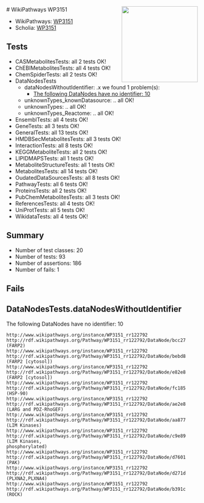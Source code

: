 <img style="float: right; width: 200px" src="https://upload.wikimedia.org/wikipedia/commons/thumb/8/83/Wplogo_with_text_500.png/640px-Wplogo_with_text_500.png" />
# WikiPathways WP3151

* WikiPathways: [WP3151](https://wikipathways.org/pathways/WP3151)
* Scholia: [WP3151](https://scholia.toolforge.org/wikipathways/WP3151)
## Tests
* CASMetabolitesTests: all 2 tests OK!
* ChEBIMetabolitesTests: all 4 tests OK!
* ChemSpiderTests: all 2 tests OK!
* DataNodesTests
    * dataNodesWithoutIdentifier: .x we found 1 problem(s):
        * [The following DataNodes have no identifier: 10](#8792c490)
    * unknownTypes_knownDatasource: .. all OK!
    * unknownTypes: .. all OK!
    * unknownTypes_Reactome: .. all OK!
* EnsemblTests: all 4 tests OK!
* GeneTests: all 3 tests OK!
* GeneralTests: all 13 tests OK!
* HMDBSecMetabolitesTests: all 3 tests OK!
* InteractionTests: all 8 tests OK!
* KEGGMetaboliteTests: all 2 tests OK!
* LIPIDMAPSTests: all 1 tests OK!
* MetaboliteStructureTests: all 1 tests OK!
* MetabolitesTests: all 14 tests OK!
* OudatedDataSourcesTests: all 8 tests OK!
* PathwayTests: all 6 tests OK!
* ProteinsTests: all 2 tests OK!
* PubChemMetabolitesTests: all 3 tests OK!
* ReferencesTests: all 4 tests OK!
* UniProtTests: all 5 tests OK!
* WikidataTests: all 4 tests OK!


## Summary

* Number of test classes: 20
* Number of tests: 93
* Number of assertions: 186
* Number of fails: 1

## Fails

<a name="8792c490" />

## DataNodesTests.dataNodesWithoutIdentifier

The following DataNodes have no identifier: 10
```
http://www.wikipathways.org/instance/WP3151_rr122792 http://rdf.wikipathways.org/Pathway/WP3151_rr122792/DataNode/bcc27 (FARP2)
http://www.wikipathways.org/instance/WP3151_rr122792 http://rdf.wikipathways.org/Pathway/WP3151_rr122792/DataNode/bebd8 (FARP2 [cytosol])
http://www.wikipathways.org/instance/WP3151_rr122792 http://rdf.wikipathways.org/Pathway/WP3151_rr122792/DataNode/e82e8 (FARP2 [cytosol])
http://www.wikipathways.org/instance/WP3151_rr122792 http://rdf.wikipathways.org/Pathway/WP3151_rr122792/DataNode/fc185 (HSP-90)
http://www.wikipathways.org/instance/WP3151_rr122792 http://rdf.wikipathways.org/Pathway/WP3151_rr122792/DataNode/ae2e8 (LARG and PDZ-RhoGEF)
http://www.wikipathways.org/instance/WP3151_rr122792 http://rdf.wikipathways.org/Pathway/WP3151_rr122792/DataNode/aa877 (LIM Kinases)
http://www.wikipathways.org/instance/WP3151_rr122792 http://rdf.wikipathways.org/Pathway/WP3151_rr122792/DataNode/c9e89 (LIM Kinases,
phosphorylated)
http://www.wikipathways.org/instance/WP3151_rr122792 http://rdf.wikipathways.org/Pathway/WP3151_rr122792/DataNode/d7601 (PAK)
http://www.wikipathways.org/instance/WP3151_rr122792 http://rdf.wikipathways.org/Pathway/WP3151_rr122792/DataNode/d271d (PLXNA2,PLXNA4)
http://www.wikipathways.org/instance/WP3151_rr122792 http://rdf.wikipathways.org/Pathway/WP3151_rr122792/DataNode/b391c (ROCK)
```

